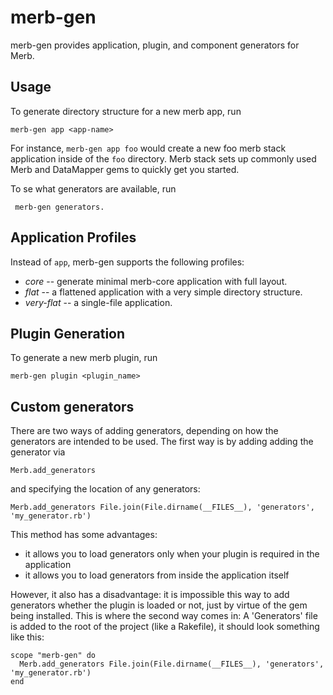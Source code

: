 # merb-gen

merb-gen provides application, plugin, and component generators for Merb.

## Usage

To generate directory structure for a new merb app, run

    merb-gen app <app-name>

For instance, `merb-gen app foo` would create a new foo merb stack
application inside of the `foo` directory. Merb stack sets up commonly
used Merb and DataMapper gems to quickly get you started.

To se what generators are available, run

     merb-gen generators.

## Application Profiles

Instead of `app`, merb-gen supports the following profiles:

* *core* -- generate minimal merb-core application with full layout.
* *flat* -- a flattened application with a very simple directory structure.
* *very-flat* -- a single-file application.


## Plugin Generation

To generate a new merb plugin, run

    merb-gen plugin <plugin_name>


## Custom generators

There are two ways of adding generators, depending on how the generators
are intended to be used. The first way is by adding adding the generator
via

    Merb.add_generators

and specifying the location of any generators:

    Merb.add_generators File.join(File.dirname(__FILES__), 'generators', 'my_generator.rb')

This method has some advantages:

* it allows you to load generators only when your plugin is required in
  the application
* it allows you to load generators from inside the application itself

However, it also has a disadvantage: it is impossible this way to add
generators whether the plugin is loaded or not, just by virtue of the gem
being installed. This is where the second way comes in: A 'Generators'
file is added to the root of the project (like a Rakefile), it should look
something like this:

    scope "merb-gen" do
      Merb.add_generators File.join(File.dirname(__FILES__), 'generators', 'my_generator.rb')
    end
